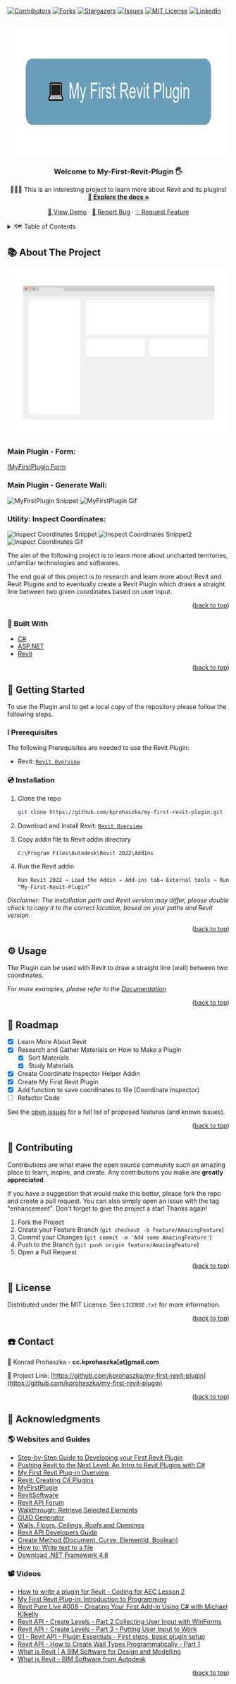 <div id="top"></div>
<!--
*** Thanks for checking out the Best-README-Template. If you have a suggestion
*** that would make this better, please fork the repo and create a pull request
*** or simply open an issue with the tag "enhancement".
*** Don't forget to give the project a star!
*** Thanks again! Now go create something AMAZING! :D
-->



<!-- PROJECT SHIELDS -->
<!--
*** I'm using markdown "reference style" links for readability.
*** Reference links are enclosed in brackets [ ] instead of parentheses ( ).
*** See the bottom of this document for the declaration of the reference variables
*** for contributors-url, forks-url, etc. This is an optional, concise syntax you may use.
*** https://www.markdownguide.org/basic-syntax/#reference-style-links
-->
[![Contributors][contributors-shield]][contributors-url]
[![Forks][forks-shield]][forks-url]
[![Stargazers][stars-shield]][stars-url]
[![Issues][issues-shield]][issues-url]
[![MIT License][license-shield]][license-url]
[![LinkedIn][linkedin-shield]][linkedin-url]



<!-- PROJECT LOGO -->
<br />
<div align="center">
  <a href="https://github.com/kprohaszka/my-first-revit-plugin">
    <img src="images/logo.png" alt="Logo" width="838" height="288">
  </a>

<h3 align="center">Welcome to My-First-Revit-Plugin 🖐</h3>

  <p align="center">
    👨🏼‍🎓 This is an interesting project to learn more about Revit and its plugins!
    <br />
    <a href="https://github.com/kprohaszka/my-first-revit-plugin"><strong>📄 Explore the docs »</strong></a>
    <br />
    <br />
    <a href="https://github.com/kprohaszka/my-first-revit-plugin">🔭 View Demo</a>
    ·
    <a href="https://github.com/kprohaszka/my-first-revit-plugin/issues">🐞 Report Bug</a>
    ·
    <a href="https://github.com/kprohaszka/my-first-revit-plugin/issues">💡 Request Feature</a>
  </p>
</div>



<!-- TABLE OF CONTENTS -->
<details>
  <summary>🗺 Table of Contents</summary>
  <ol>
    <li>
      <a href="#about-the-project">📚 About The Project</a>
      <ul>
        <li><a href="#built-with">🔨 Built With</a></li>
      </ul>
    </li>
    <li>
      <a href="#getting-started">🚦 Getting Started</a>
      <ul>
        <li><a href="#prerequisites">❕ Prerequisites</a></li>
        <li><a href="#installation">💿 Installation</a></li>
      </ul>
    </li>
    <li><a href="#usage">⚙️ Usage</a></li>
    <li><a href="#roadmap">🛫 Roadmap</a></li>
    <li><a href="#contributing">🤝 Contributing</a></li>
    <li><a href="#license">🧾 License</a></li>
    <li><a href="#contact">☎️ Contact</a></li>
    <li><a href="#acknowledgments">💎 Acknowledgments</a></li>
  </ol>
</details>



<!-- ABOUT THE PROJECT -->
## 📚 About The Project

[![My-First-Revit-Plugin][product-screenshot]](https://github.com/kprohaszka/my-first-revit-plugin)

### Main Plugin - Form:

[!MyFirstPlugin Form](https://github.com/kprohaszka/my-first-revit-plugin/blob/RevitSandboxLearning/images/form.PNG?raw=true)
### Main Plugin - Generate Wall:

![MyFirstPlugin Snippet](https://i.postimg.cc/HkNXtzgn/My-First-Plugin-Snippet.png)
![MyFirstPlugin Gif](https://github.com/kprohaszka/my-first-revit-plugin/blob/edit-readme/images/GenerateWallForm.gif?raw=true)

### Utility: Inspect Coordinates:

![Inspect Coordinates Snippet](https://i.postimg.cc/vHgrQdYP/Coordinate-Inspector.png)
![Inspect Coordinates Snippet2](https://i.postimg.cc/FFnb5K4d/Write-Coordinates-To-File.png)
![Inspect Coordinates Gif](https://github.com/kprohaszka/my-first-revit-plugin/blob/edit-readme/images/InspectCoordinates.gif?raw=true)

The aim of the following project is to learn more about uncharted territories, unfamiliar technologies and softwares.

The end goal of this project is to research and learn more about Revit and Revit Plugins and to eventually
create a Revit Plugin which draws a straight line between two given coordinates based on user input.

<p align="right">(<a href="#top">back to top</a>)</p>



### 🔨 Built With

* [C#](https://en.wikipedia.org/wiki/C_Sharp_(programming_language))
* [ASP.NET](https://dotnet.microsoft.com/apps/aspnet)
* [Revit](https://www.autodesk.com/products/revit/overview)

<p align="right">(<a href="#top">back to top</a>)</p>



<!-- GETTING STARTED -->
## 🚦 Getting Started

To use the Plugin and to get a local copy of the repository please
follow the following steps.

### ❕ Prerequisites

The following Prerequisites are needed to use the Revit Plugin:

* Revit: 
  [```Revit Overview```](https://www.autodesk.com/products/revit/overview)

### 💿 Installation

1. Clone the repo
   ```sh
   git clone https://github.com/kprohaszka/my-first-revit-plugin.git
   ```
2. Download and Install Revit: 
   [```Revit Overview```](https://www.autodesk.com/products/revit/overview)

3. Copy addin file to Revit addin directory
   ```
   C:\Program Files\Autodesk\Revit 2022\AddIns
   ```
4. Run the Revit addin
   ```
   Run Revit 2022 → Load the Addin → Add-ins tab→ External tools → Run “My-First-Revit-Plugin”
   ```

_Disclaimer: The installation path and Revit version may differ, please double check to copy it to the correct location, based on your paths and Revit version._

<p align="right">(<a href="#top">back to top</a>)</p>



<!-- USAGE EXAMPLES -->
## ⚙️ Usage

The Plugin can be used with Revit to draw a straight line (wall) between two coordinates.

_For more examples, please refer to the [Documentation](https://github.com/kprohaszka/my-first-revit-plugin/issues)_

<p align="right">(<a href="#top">back to top</a>)</p>



<!-- ROADMAP -->
## 🛫 Roadmap

- [x] Learn More About Revit
- [x] Research and Gather Materials on How to Make a Plugin
    - [x] Sort Materials
    - [x] Study Materials
- [x] Create Coordinate Inspector Helper Addin
- [x] Create My First Revit Plugin
- [x] Add function to save coordinates to file (Coordinate Inspector)
- [ ] Refactor Code

See the [open issues](https://github.com/kprohaszka/my-first-revit-plugin/issues) for a full list of proposed features (and known issues).

<p align="right">(<a href="#top">back to top</a>)</p>



<!-- CONTRIBUTING -->
## 🤝 Contributing

Contributions are what make the open source community such an amazing place to learn, inspire, and create. Any contributions you make are **greatly appreciated**.

If you have a suggestion that would make this better, please fork the repo and create a pull request. You can also simply open an issue with the tag "enhancement".
Don't forget to give the project a star! Thanks again!

1. Fork the Project
2. Create your Feature Branch (`git checkout -b feature/AmazingFeature`)
3. Commit your Changes (`git commit -m 'Add some AmazingFeature'`)
4. Push to the Branch (`git push origin feature/AmazingFeature`)
5. Open a Pull Request

<p align="right">(<a href="#top">back to top</a>)</p>



<!-- LICENSE -->
## 🧾 License

Distributed under the MIT License. See `LICENSE.txt` for more information.

<p align="right">(<a href="#top">back to top</a>)</p>



<!-- CONTACT -->
## ☎️ Contact

📧 Konrad Prohaszka - **cc.kprohaszka[at]gmail.com**

🔗 Project Link: [https://github.com/kprohaszka/my-first-revit-plugin](https://github.com/kprohaszka/my-first-revit-plugin)

<p align="right">(<a href="#top">back to top</a>)</p>



<!-- ACKNOWLEDGMENTS -->
## 💎 Acknowledgments

### 🌎 Websites and Guides

* [Step-by-Step Guide to Developing your First Revit Plugin](http://aectechy.com/stepbystep-guide-to-your-first-revit-plugin/)
* [Pushing Revit to the Next Level: An Intro to Revit Plugins with C#](https://www.autodesk.com/autodesk-university/class/Pushing-Revit-Next-Level-Intro-Revit-Plugins-C-2018)
* [My First Revit Plug-in Overview](https://knowledge.autodesk.com/search-result/caas/simplecontent/content/my-first-revit-plug-overview.html)
* [Revit: Creating C# Plugins](https://www.linkedin.com/learning/revit-creating-c-sharp-plugins)
* [MyFirstPlugin](https://thebuildingcoder.typepad.com/files/revit_2013_api_my_first_plug-in_training.pdf)
* [RevitSoftware](https://www.autodesk.com/products/revit/overview?term=1-YEAR&tab=subscription)
* [Revit API Forum](https://forums.autodesk.com/t5/revit-api-forum/create-wall-method/td-p/5751457)
* [Walkthrough: Retrieve Selected Elements](https://knowledge.autodesk.com/ko/support/revit/learn-explore/caas/CloudHelp/cloudhelp/2014/KOR/Revit/files/GUID-C67BE1BC-50D6-403C-8458-61BEBADFC6CE-htm.html)
* [GUID Generator](https://www.guidgenerator.com/)
* [Walls, Floors, Ceilings, Roofs and Openings](https://help.autodesk.com/cloudhelp/2018/ENU/Revit-API/Revit_API_Developers_Guide/Revit_Geometric_Elements/Walls_Floors_Ceilings_Roofs_and_Openings.html)
* [Revit API Developers Guide](https://help.autodesk.com/cloudhelp/2018/ENU/Revit-API/Revit_API_Developers_Guide.html)
* [Create Method (Document, Curve, ElementId, Boolean)](https://www.revitapidocs.com/2020/4a42066c-bc44-0f99-566c-4e8327bc3bfa.htm)
* [How to: Write text to a file](https://docs.microsoft.com/en-us/dotnet/standard/io/how-to-write-text-to-a-file)
* [Download .NET Framework 4.8](https://dotnet.microsoft.com/download/dotnet-framework/net48)
### 📽 Videos

* [How to write a plugin for Revit - Coding for AEC Lesson 2](https://www.youtube.com/watch?v=ulvaJP4kjKE)
* [My First Revit Plug-in: Introduction to Programming](https://www.youtube.com/watch?v=q3x-rne4aLw)
* [Revit Pure Live #008 - Creating Your First Add-in Using C# with Michael Kilkelly](https://www.youtube.com/watch?v=mHfnsNOEbms)
* [Revit API - Create Levels - Part 2 Collecting User Input with WinForms](https://www.youtube.com/watch?v=xntoRzK4woA)
* [Revit API - Create Levels - Part 3 - Putting User Input to Work](https://www.youtube.com/watch?v=9-fA76YlG1M)
* [01 - Revit API - Plugin Essentials - First steps, basic plugin setup](https://www.youtube.com/watch?v=rv6L0jH5e9I)
* [Revit API - How to Create Wall Types Programmatically - Part 1](https://www.youtube.com/watch?v=lK5Zv0hfwus)
* [What is Revit | A BIM Software for Design and Modelling](https://www.youtube.com/watch?v=ZQbP0UBEiag)
* [What is Revit - BIM Software from Autodesk](https://www.youtube.com/watch?v=_qqT9j0rzuk)

<p align="right">(<a href="#top">back to top</a>)</p>



<!-- MARKDOWN LINKS & IMAGES -->
<!-- https://www.markdownguide.org/basic-syntax/#reference-style-links -->
[contributors-shield]: https://img.shields.io/github/contributors/kprohaszka/my-first-revit-plugin.svg?style=for-the-badge
[contributors-url]: https://github.com/kprohaszka/my-first-revit-plugin/graphs/contributors
[forks-shield]: https://img.shields.io/github/forks/kprohaszka/my-first-revit-plugin.svg?style=for-the-badge
[forks-url]: https://github.com/kprohaszka/my-first-revit-plugin/network/members
[stars-shield]: https://img.shields.io/github/stars/kprohaszka/my-first-revit-plugin.svg?style=for-the-badge
[stars-url]: https://github.com/kprohaszka/my-first-revit-plugin/stargazers
[issues-shield]: https://img.shields.io/github/issues/kprohaszka/my-first-revit-plugin.svg?style=for-the-badge
[issues-url]: https://github.com/kprohaszka/my-first-revit-plugin/issues
[license-shield]: https://img.shields.io/github/license/kprohaszka/my-first-revit-plugin.svg?style=for-the-badge
[license-url]: https://github.com/kprohaszka/my-first-revit-plugin/blob/main/LICENSE
[linkedin-shield]: https://img.shields.io/badge/-LinkedIn-black.svg?style=for-the-badge&logo=linkedin&colorB=555
[linkedin-url]: https://linkedin.com/in/konradprohaszka
[product-screenshot]: images/screenshot.png